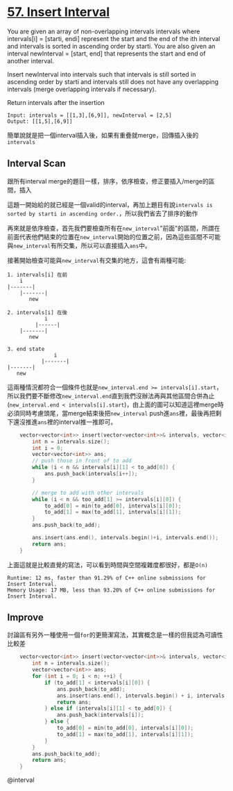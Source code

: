 # [57. Insert Interval](https://leetcode.com/problems/insert-interval/)

You are given an array of non-overlapping intervals intervals where intervals[i] = [starti, endi] represent the start and the end of the ith interval and intervals is sorted in ascending order by starti. You are also given an interval newInterval = [start, end] that represents the start and end of another interval.

Insert newInterval into intervals such that intervals is still sorted in ascending order by starti and intervals still does not have any overlapping intervals (merge overlapping intervals if necessary).

Return intervals after the insertion

```
Input: intervals = [[1,3],[6,9]], newInterval = [2,5]
Output: [[1,5],[6,9]]
```

簡單說就是把一個interval插入後，如果有重疊就merge，回傳插入後的`intervals`

## Interval Scan
跟所有interval merge的題目一樣，排序，依序檢查，修正要插入/merge的區間，插入

這題一開始給的就已經是一個valid的interval，再加上題目有說`intervals is sorted by starti in ascending order.`，所以我們省去了排序的動作

再來就是依序檢查，首先我們要檢查所有在`new_interval`"前面"的區間，所謂在前面代表他們結束的位置在`new_interval`開始的位置之前，因為這些區間不可能與`new_interval`有所交集，所以可以直接插入`ans`中。

接著開始檢查可能與`new_interval`有交集的地方，這會有兩種可能:
```
1. intervals[i] 在前
    i
|-------|
    |-------|
       new

2. intervals[i] 在後
            i
         |------|
    |-------|
       new

3. end state
               i
           |-------|
|-------|  
   new
```
這兩種情況都符合一個條件也就是`new_interval.end >= intervals[i].start`，所以我們要不斷修改`new_interval.end`直到我們沒辦法再與其他區間合併為止(`new_interval.end < intervals[i].start`)，由上面的圖可以知道這裡merge時必須同時考慮頭尾，當merge結束後把`new_interval` push進`ans`裡，最後再把剩下還沒推進`ans`裡的interval推一推即可。

```cpp
    vector<vector<int>> insert(vector<vector<int>>& intervals, vector<int>& to_add) {
        int n = intervals.size();
        int i = 0;
        vector<vector<int>> ans;
        // push those in front of to add
        while (i < n && intervals[i][1] < to_add[0]) {
            ans.push_back(intervals[i++]);
        }

        // merge to add with other intervals
        while (i < n && too_add[1] >= intervals[i][0]) {
            to_add[0] = min(to_add[0], intervals[i][0]);
            to_add[1] = max(to_add[1], intervals[i][1]);
        }
        ans.push_back(to_add);

        ans.insert(ans.end(), intervals.begin()+i, intervals.end());
        return ans;
    }
```
上面這就是比較直覺的寫法，可以看到時間與空間複雜度都很好，都是`O(n)`

```
Runtime: 12 ms, faster than 91.29% of C++ online submissions for Insert Interval.
Memory Usage: 17 MB, less than 93.20% of C++ online submissions for Insert Interval.
```

## Improve
討論區有另外一種使用一個`for`的更簡潔寫法，其實概念是一樣的但我認為可讀性比較差

```cpp
    vector<vector<int>> insert(vector<vector<int>>& intervals, vector<int>& to_add) {
        int n = intervals.size();
        vector<vector<int>> ans;
        for (int i = 0; i < n; ++i) {
            if (to_add[1] < intervals[i][0]) {
                ans.push_back(to_add);
                ans.insert(ans.end(), intervals.begin() + i, intervals.end());
                return ans;
            } else if (intervals[i][1] < to_add[0]) {
                ans.push_back(intervals[i]);
            } else {
                to_add[0] = min(to_add[0], intervals[i][0]);
                to_add[1] = max(to_add[1], intervals[i][1]);
            }
        }
        ans.push_back(to_add);
        return ans;
    }
```

@interval
